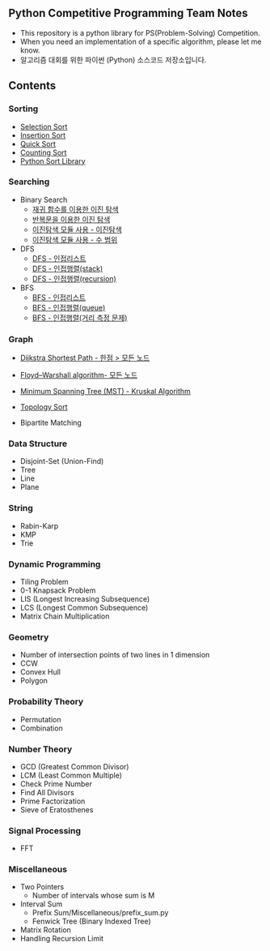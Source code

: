 ## Python Competitive Programming Team Notes

* This repository is a python library for PS(Problem-Solving) Competition.
* When you need an implementation of a specific algorithm, please let me know.
* 알고리즘 대회를 위한 파이썬 (Python) 소스코드 저장소입니다.

## Contents

### Sorting

* [Selection Sort](/Sorting/selection.py)
* [Insertion Sort](/Sorting/insertion.py)
* [Quick Sort](/Sorting/quick.py)
* [Counting Sort](/Sorting/counting.py)
* [Python Sort Library](/Sorting/python.py)

### Searching

* Binary Search
    * [재귀 함수를 이용한 이진 탐색](/Searching/binary_1.py)
    * [반복문을 이용한 이진 탐색](/Searching/binary_2.py) 
    * [이진탐색 모듈 사용 -  이진탐색](/Searching/binary_3.py)
    * [이진탐색 모듈 사용 -  수 범위](/Searching/binary_4.py)
* DFS 
    * [DFS - 인접리스트](/Searching/dfs_list.py)
    * [DFS - 인접행렬(stack)](/Searching/dfs_basic.py) 
    * [DFS - 인접행렬(recursion)](/Searching/dfs_recursion.py)
* BFS
    * [BFS - 인접리스트](/Searching/bfs_list.py)
    * [BFS - 인접행렬(queue)](/Searching/bfs_basic.py)
    * [BFS - 인접행렬(거리 측정 문제)](/Searching/bfs_dis.py)

### Graph

* [Dijkstra Shortest Path - 한점 > 모든 노드](/Graph/dijkstra.py)
* [Floyd–Warshall algorithm- 모든 노드](/Graph/floyd-warshall.py)
* [Minimum Spanning Tree (MST) - Kruskal Algorithm](/Graph/kruskal.py) 
* [Topology Sort](/Graph/topology.py)

* Bipartite Matching

### Data Structure

* Disjoint-Set (Union-Find)
* Tree
* Line
* Plane

### String

* Rabin-Karp
* KMP
* Trie

### Dynamic Programming

* Tiling Problem
* 0-1 Knapsack Problem
* LIS (Longest Increasing Subsequence)
* LCS (Longest Common Subsequence)
* Matrix Chain Multiplication

### Geometry

* Number of intersection points of two lines in 1 dimension
* CCW
* Convex Hull
* Polygon

### Probability Theory

* Permutation
* Combination

### Number Theory

* GCD (Greatest Common Divisor)
* LCM (Least Common Multiple)
* Check Prime Number
* Find All Divisors
* Prime Factorization
* Sieve of Eratosthenes

### Signal Processing

* FFT

### Miscellaneous

* Two Pointers
    * Number of intervals whose sum is M
* Interval Sum
    * Prefix Sum/Miscellaneous/prefix_sum.py
    * Fenwick Tree (Binary Indexed Tree)
* Matrix Rotation
* Handling Recursion Limit
